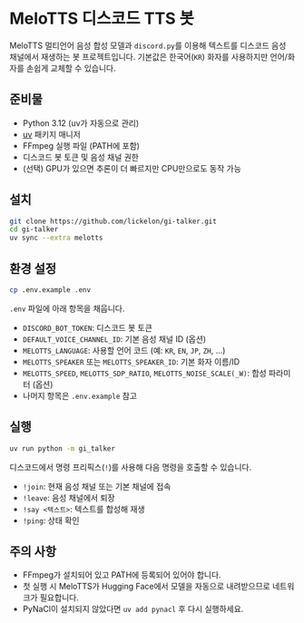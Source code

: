 # MeloTTS 디스코드 TTS 봇

MeloTTS 멀티언어 음성 합성 모델과 `discord.py`를 이용해 텍스트를 디스코드 음성 채널에서 재생하는 봇 프로젝트입니다. 기본값은 한국어(`KR`) 화자를 사용하지만 언어/화자를 손쉽게 교체할 수 있습니다.

## 준비물

- Python 3.12 (uv가 자동으로 관리)
- [uv](https://docs.astral.sh/uv/) 패키지 매니저
- FFmpeg 실행 파일 (PATH에 포함)
- 디스코드 봇 토큰 및 음성 채널 권한
- (선택) GPU가 있으면 추론이 더 빠르지만 CPU만으로도 동작 가능

## 설치

```bash
git clone https://github.com/lickelon/gi-talker.git
cd gi-talker
uv sync --extra melotts
```

## 환경 설정

```bash
cp .env.example .env
```

`.env` 파일에 아래 항목을 채웁니다.

- `DISCORD_BOT_TOKEN`: 디스코드 봇 토큰
- `DEFAULT_VOICE_CHANNEL_ID`: 기본 음성 채널 ID (옵션)
- `MELOTTS_LANGUAGE`: 사용할 언어 코드 (예: `KR`, `EN`, `JP`, `ZH`, ...)
- `MELOTTS_SPEAKER` 또는 `MELOTTS_SPEAKER_ID`: 기본 화자 이름/ID
- `MELOTTS_SPEED`, `MELOTTS_SDP_RATIO`, `MELOTTS_NOISE_SCALE(_W)`: 합성 파라미터 (옵션)
- 나머지 항목은 `.env.example` 참고

## 실행

```bash
uv run python -m gi_talker
```

디스코드에서 명령 프리픽스(`!`)를 사용해 다음 명령을 호출할 수 있습니다.

- `!join`: 현재 음성 채널 또는 기본 채널에 접속
- `!leave`: 음성 채널에서 퇴장
- `!say <텍스트>`: 텍스트를 합성해 재생
- `!ping`: 상태 확인

## 주의 사항

- FFmpeg가 설치되어 있고 PATH에 등록되어 있어야 합니다.
- 첫 실행 시 MeloTTS가 Hugging Face에서 모델을 자동으로 내려받으므로 네트워크가 필요합니다.
- PyNaCl이 설치되지 않았다면 `uv add pynacl` 후 다시 실행하세요.
